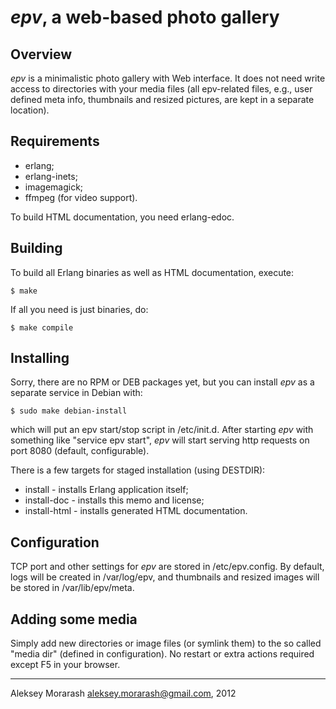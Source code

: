 # _epv_, a web-based photo gallery

## Overview

_epv_ is a minimalistic photo gallery with Web interface.
It does not need write access to directories with your media files
(all epv-related files, e.g., user defined meta info, thumbnails
and resized pictures, are kept in a separate location).

## Requirements

* erlang;
* erlang-inets;
* imagemagick;
* ffmpeg (for video support).

To build HTML documentation, you need erlang-edoc.

## Building

To build all Erlang binaries as well as HTML documentation, execute:

    $ make

If all you need is just binaries, do:

    $ make compile

## Installing

Sorry, there are no RPM or DEB packages yet, but you can
install _epv_ as a separate service in Debian with:

    $ sudo make debian-install

which will put an epv start/stop script in /etc/init.d.
After starting _epv_ with something like "service epv start", _epv_
will start serving http requests on port 8080 (default, configurable).

There is a few targets for staged installation (using DESTDIR):

* install - installs Erlang application itself;
* install-doc - installs this memo and license;
* install-html - installs generated HTML documentation.

## Configuration

TCP port and other settings for _epv_ are stored in /etc/epv.config. By default,
logs will be created in /var/log/epv, and thumbnails and resized images will be stored in
/var/lib/epv/meta.

## Adding some media

Simply add new directories or image files (or symlink them) to
the so called "media dir" (defined in configuration). No restart or
extra actions required except F5 in your browser.

-----------------------------------------------------------------
Aleksey Morarash <aleksey.morarash@gmail.com>, 2012

